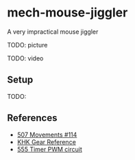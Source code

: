 # mech-mouse-jiggler

A very impractical mouse jiggler

TODO: picture

TODO: video

## Setup

TODO:

## References

- [507 Movements #114](http://507movements.com/mm_114.html)
- [KHK Gear Reference](https://khkgears.net/new/gear_knowledge/gear_technical_reference/involute_gear_profile.html)
- [555 Timer PWM circuit](http://www.555-timer-circuits.com/motor-pwm.html)
